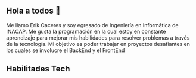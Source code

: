 ## Hola a todos 👋

Me llamo Erik Caceres y soy egresado de Ingeniería en Informática de INACAP.
Me gusta la programación en la cual estoy en constante aprendizaje para mejorar mis habilidades para resolver problemas a través de la tecnología. Mi objetivo es poder trabajar en proyectos desafiantes en los cuales se involucre el BackEnd y el FrontEnd 

## Habilitades Tech



<!--
**Er1kDev/Er1kDev** is a ✨ _special_ ✨ repository because its `README.md` (this file) appears on your GitHub profile.

Here are some ideas to get you started:

- 🔭 I’m currently working on ...
- 🌱 I’m currently learning ...
- 👯 I’m looking to collaborate on ...
- 🤔 I’m looking for help with ...
- 💬 Ask me about ...
- 📫 How to reach me: ...
- 😄 Pronouns: ...
- ⚡ Fun fact: ...
-->
